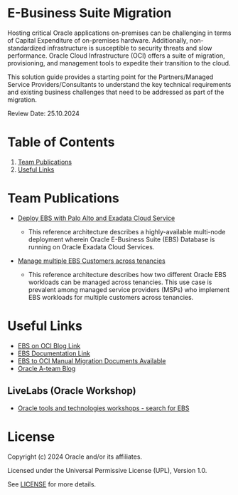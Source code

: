 # E-Business Suite Migration

Hosting critical Oracle applications on-premises can be challenging in terms of Capital Expenditure of on-premises hardware. Additionally, non-standardized infrastructure is susceptible to
security threats and slow performance. Oracle Cloud Infrastructure (OCI) offers a suite of migration, provisioning, and management tools to expedite their transition to the cloud.

This solution guide provides a starting point for the Partners/Managed Service Providers/Consultants to understand the key technical requirements and existing business challenges that need to be addressed as part of the migration.

Review Date: 25.10.2024
 
# Table of Contents

1. [Team Publications](#team-publications)
2. [Useful Links](#useful-links)

# Team Publications

- [Deploy EBS with Palo Alto and Exadata Cloud Service](https://docs.oracle.com/en/solutions/deploy-ebs-pa-exacs/index.html#GUID-BFCA38A6-DAE5-41FB-8657-44710D9BE471)
    - This reference architecture describes a highly-available multi-node deployment wherein Oracle E-Business Suite (EBS) Database is running on Oracle Exadata Cloud Services. 

- [Manage multiple EBS Customers across tenancies](https://docs.oracle.com/en/solutions/manage-ebs-tenancies/index.html)
    - This reference architecture describes how two different Oracle EBS workloads can be managed across tenancies. This use case is prevalent among managed service providers (MSPs) who implement EBS workloads for multiple customers across tenancies.
 
# Useful Links

- [EBS on OCI Blog Link](https://blogs.oracle.com/ebsandoraclecloud/)
- [EBS Documentation Link](https://www.oracle.com/technical-resources/documentation/applications-doc.html)
- [EBS to OCI Manual Migration Documents Available](https://blogs.oracle.com/ebsandoraclecloud/post/ebs-to-oci-manual-migration-documents-available)
- [Oracle A-team Blog](https://www.ateam-oracle.com/)

## LiveLabs (Oracle Workshop)

- [Oracle tools and technologies workshops - search for EBS](https://apexapps.oracle.com/pls/apex/r/dbpm/livelabs/home)

# License

Copyright (c) 2024 Oracle and/or its affiliates.

Licensed under the Universal Permissive License (UPL), Version 1.0.

See [LICENSE](https://github.com/oracle-devrel/technology-engineering/blob/folder-structure/LICENSE) for more details.
